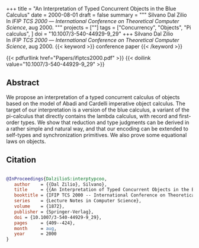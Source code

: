 +++
title = "An Interpretation of Typed Concurrent Objects in the Blue Calculus"
date = 2000-08-01
draft = false
summary = """
Silvano Dal Zilio <br />
In _IFIP TCS 2000_ — _International Conference on Theoretical Computer Science_, aug 2000.
"""
projects = [""]
tags = ["Concurrency", "Objects", "Pi calculus", ]
doi = "10.1007/3-540-44929-9_29"
+++
Silvano Dal Zilio <br />
In _IFIP TCS 2000_ — _International Conference on Theoretical Computer Science_, aug 2000.
{{< keyword >}} conference paper {{< /keyword >}}


{{< pdfurllink href="Papers/ifiptcs2000.pdf" >}}
{{< doilink value="10.1007/3-540-44929-9_29" >}}

## Abstract
We propose an interpretation of a typed concurrent calculus of objects based on the model
        of Abadi and Cardelli imperative object calculus. The target of our interpretation is a
        version of the blue calculus, a variant of the pi-calculus that directly contains the lambda
        calculus, with record and first-order types. We show that reduction and type judgments can
        be derived in a rather simple and natural way, and that our encoding can be extended to
        self-types and synchronization primitives. We also prove some equational laws on objects.



## Citation

```bibtex

@InProceedings{DalzilioS:interptypcoo,
   author    = {{Dal Zilio}, Silvano},
   title     = {{An Interpretation of Typed Concurrent Objects in the Blue Calculus}},
   booktitle = {IFIP TCS 2000 -- International Conference on Theoretical Computer Science},
   series    = {Lecture Notes in Computer Science},
   volume    = {1872},
   publisher = {Springer-Verlag},
   doi = {10.1007/3-540-44929-9_29},
   pages     = {409--424},
   month     = aug, 
   year      = 2000
}

````
